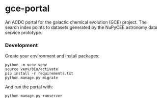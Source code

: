 # gce-portal
An ACDC portal for the galactic chemical evolution (GCE) project. The search index points to datasets generated by the NuPyCEE astronomy data service prototype.

### Development

Create your environment and install packages:

```
python -m venv venv
source venv/bin/activate
pip install -r requirements.txt
python manage.py migrate
```

And run the portal with:

```
python manage.py runserver
```